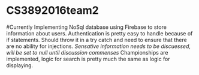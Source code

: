 # CS3892016team2
#Currently Implementing NoSql database using Firebase to store information about users. Authentication is pretty easy to handle because of if statements. Should throw it in a try catch and need to ensure that there are no ability for injections.
*Sensative information needs to be discuessed, will be set to null until discussion commenses*
Championships are implemented, logic for search is pretty much the same as logic for displaying.
